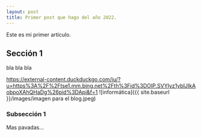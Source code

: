 ```yaml
---
layout: post
title: Primer post que hago del año 2022.
---
```


Este es mi primer artículo.

## Sección 1

bla bla bla

https://external-content.duckduckgo.com/iu/?u=https%3A%2F%2Ftse1.mm.bing.net%2Fth%3Fid%3DOIP.SVYIyz1ybIJIkAobpoXAhQHaDg%26pid%3DApi&f=1
![informática]{{{ site.baseurl }}/images/imagen para el blog.jpeg)

### Subsección 1

Mas pavadas...
